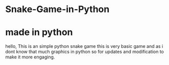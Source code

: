 # Snake-Game-in-Python
# made in python

hello,
This is an simple python snake game this is very basic game and 
as i dont know that much graphics in python so for updates and modification
to make it more engaging.
